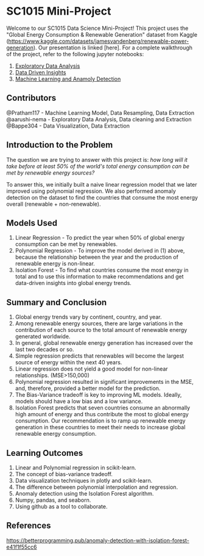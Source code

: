 # SC1015 Mini-Project
Welcome to our SC1015 Data Science Mini-Project! This project uses the "Global Energy Consumption & Renewable Generation" dataset from Kaggle (https://www.kaggle.com/datasets/jamesvandenberg/renewable-power-generation). Our presentation is linked [here]. For a complete walkthrough of the project, refer to the following jupyter notebooks:

1. [Exploratory Data Analysis](https://github.com/aarushi-nema/SC1015-Project/blob/main/EDA.ipynb)
2. [Data Driven Insights](https://github.com/aarushi-nema/SC1015-Project/blob/main/Data%20Driven%20Insights.ipynb)
3. [Machine Learning and Anamoly Detection](https://github.com/aarushi-nema/SC1015-Project/blob/main/Machine%20Learning%20and%20Anomaly%20Detection.ipynb)

## Contributors
@Pratham117 - Machine Learning Model, Data Resampling, Data Extraction <br>
@aarushi-nema - Exploratory Data Analysis, Data cleaning and Extraction <br>
@Bappe304 - Data Visualization, Data Extraction <br>


## Introduction to the Problem

The question we are trying to answer with this project is: *how long will it take before at least 50% of the world's total energy consumption can be met by renewable energy sources?*

To answer this, we initially built a naive linear regression model that we later improved using polynomial regression. We also performed anomaly detection on the dataset to find the countries that consume the most energy overall (renewable + non-renewable).

## Models Used

1. Linear Regression - To predict the year when 50% of global energy consumption can be met by renewables.
2. Polynomial Regression - To improve the model derived in (1) above, because the relationship between the year and the production of renewable energy is non-linear.
3. Isolation Forest - To find what countries consume the most energy in total and to use this information to make recommendations and get data-driven insights into global energy trends.

## Summary and Conclusion

1. Global energy trends vary by continent, country, and year.
2. Among renewable energy sources, there are large variations in the contribution of each source to the total amount of renewable energy generated worldwide.
3. In general, global renewable energy generation has increased over the last two decades or so.
4. Simple regression predicts that renewables will become the largest source of energy within the next 40 years.
5. Linear regression does not yield a good model for non-linear relationships. (MSE>150,000)
6. Polynomial regression resulted in significant improvements in the MSE, and, therefore, provided a better model for the prediction.
7. The Bias-Variance tradeoff is key to improving ML models. Ideally, models should have a low bias and a low variance.
8. Isolation Forest predicts that seven countries consume an abnormally high amount of energy and thus contribute the most to global energy consumption. Our recommendation is to ramp up renewable energy generation in these countries to meet their needs to increase global renewable energy consumption.

## Learning Outcomes

1. Linear and Polynomial regression in scikit-learn.
2. The concept of bias-variance tradeoff.
3. Data visualization techniques in plotly and scikit-learn.
4. The difference between polynomial interpolation and regression.
5. Anomaly detection using the Isolation Forest algorithm.
6. Numpy, pandas, and seaborn.
7. Using github as a tool to collaborate.

## References

https://betterprogramming.pub/anomaly-detection-with-isolation-forest-e41f1f55cc6
